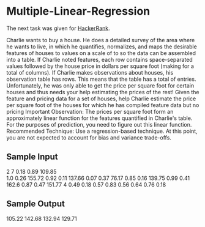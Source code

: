 # Multiple-Linear-Regression
The next task was given for [HackerRank](https://www.hackerrank.com).

Charlie wants to buy a house. He does a detailed survey of the area where he wants to live, in which he quantifies, normalizes, and maps the desirable features of houses to values on a scale of  to  so the data can be assembled into a table. If Charlie noted  features, each row contains  space-separated values followed by the house price in dollars per square foot (making for a total of  columns). If Charlie makes observations about  houses, his observation table has  rows. This means that the table has a total of  entries. Unfortunately, he was only able to get the price per square foot for certain houses and thus needs your help estimating the prices of the rest! Given the feature and pricing data for a set of houses, help Charlie estimate the price per square foot of the houses for which he has compiled feature data but no pricing  Important Observation: The prices per square foot form an approximately linear function for the features quantified in Charlie's table. For the purposes of prediction, you need to figure out this linear function. Recommended Technique: Use a regression-based technique. At this point, you are not expected to account for bias and variance trade-offs.

## Sample Input
2 7
0.18 0.89 109.85 <br />
1.0 0.26 155.72
0.92 0.11 137.66
0.07 0.37 76.17
0.85 0.16 139.75
0.99 0.41 162.6
0.87 0.47 151.77
4
0.49 0.18
0.57 0.83
0.56 0.64
0.76 0.18

## Sample Output
105.22
142.68
132.94
129.71
